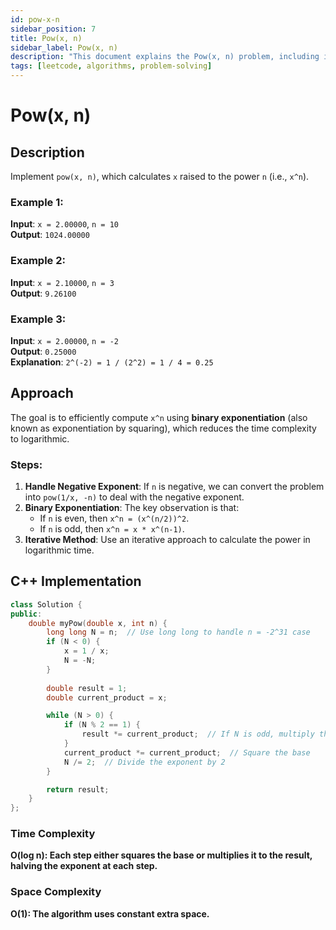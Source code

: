 ```yaml
---
id: pow-x-n
sidebar_position: 7
title: Pow(x, n)
sidebar_label: Pow(x, n)
description: "This document explains the Pow(x, n) problem, including its description, approach, and implementation in C++."
tags: [leetcode, algorithms, problem-solving]
---
```


# Pow(x, n)

## Description
Implement `pow(x, n)`, which calculates `x` raised to the power `n` (i.e., `x^n`).

### Example 1:
**Input**: `x = 2.00000`, `n = 10`  
**Output**: `1024.00000`

### Example 2:
**Input**: `x = 2.10000`, `n = 3`  
**Output**: `9.26100`

### Example 3:
**Input**: `x = 2.00000`, `n = -2`  
**Output**: `0.25000`  
**Explanation**: `2^(-2) = 1 / (2^2) = 1 / 4 = 0.25`

## Approach
The goal is to efficiently compute `x^n` using **binary exponentiation** (also known as exponentiation by squaring), which reduces the time complexity to logarithmic.

### Steps:
1. **Handle Negative Exponent**: If `n` is negative, we can convert the problem into `pow(1/x, -n)` to deal with the negative exponent.
2. **Binary Exponentiation**: The key observation is that:
    - If `n` is even, then `x^n = (x^(n/2))^2`.
    - If `n` is odd, then `x^n = x * x^(n-1)`.
3. **Iterative Method**: Use an iterative approach to calculate the power in logarithmic time.

## C++ Implementation

```cpp
class Solution {
public:
    double myPow(double x, int n) {
        long long N = n;  // Use long long to handle n = -2^31 case
        if (N < 0) {
            x = 1 / x;
            N = -N;
        }
        
        double result = 1;
        double current_product = x;

        while (N > 0) {
            if (N % 2 == 1) {
                result *= current_product;  // If N is odd, multiply the result by current_product
            }
            current_product *= current_product;  // Square the base
            N /= 2;  // Divide the exponent by 2
        }

        return result;
    }
};
```
### Time Complexity
**O(log n): Each step either squares the base or multiplies it to the result, halving the exponent at each step.**
### Space Complexity
**O(1): The algorithm uses constant extra space.**